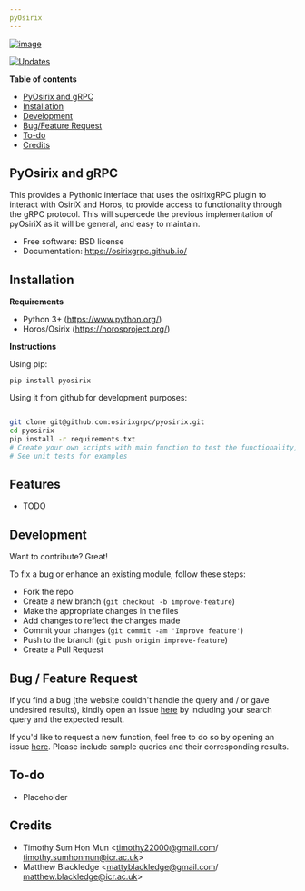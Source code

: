 ```yaml
---
pyOsirix
---
```


[![image](https://img.shields.io/pypi/v/pyosirix.svg)](https://pypi.org/project/pyosirix/)

[comment]: <> ([![image]&#40;https://img.shields.io/travis/timothy22000/pyosirix.svg&#41;]&#40;https://app.travis-ci.com/github/timothy22000/pyosirix&#41;)

[comment]: <> ([![Updates]&#40;https://pyup.io/repos/github/osirixgrpc/pyosirix/python-3-shield.svg&#41;]&#40;https://pyup.io/account/repos/github/osirixgrpc/pyosirix/&#41;)
[![Updates](https://pyup.io/repos/github/timothy22000/test_cookiecutter/python-3-shield.svg)](https://pyup.io/account/repos/github/timothy22000/test_cookiecutter/) 


**Table of contents**

* [PyOsirix and gRPC](#pyosirix)
* [Installation](#installation)
* [Development](#development)
* [Bug/Feature Request](#feature-request)
* [To-do](#todo)
* [Credits](#credits) 


## PyOsirix and gRPC
This provides a Pythonic interface that uses the osirixgRPC plugin to interact with OsiriX and Horos, to provide access to functionality through the gRPC protocol.  This will supercede the previous implementation of pyOsiriX as it will be general, and easy to maintain.

-   Free software: BSD license
-   Documentation:
    <https://osirixgrpc.github.io/>

## Installation

**Requirements**

* Python 3+ (https://www.python.org/)
* Horos/Osirix (https://horosproject.org/)

**Instructions**

Using pip:
```
pip install pyosirix
```

Using it from github for development purposes:
```bash

git clone git@github.com:osirixgrpc/pyosirix.git
cd pyosirix
pip install -r requirements.txt
# Create your own scripts with main function to test the functionality, note that you need to start an OsirixService first and have Horos/Osirix open.
# See unit tests for examples

```
## Features

-   TODO

## Development
Want to contribute? Great!

To fix a bug or enhance an existing module, follow these steps:

- Fork the repo
- Create a new branch (`git checkout -b improve-feature`)
- Make the appropriate changes in the files
- Add changes to reflect the changes made
- Commit your changes (`git commit -am 'Improve feature'`)
- Push to the branch (`git push origin improve-feature`)
- Create a Pull Request

## Bug / Feature Request

If you find a bug (the website couldn't handle the query and / or gave undesired results), kindly open an issue [here](https://github.com/osirixgrpc/pyosirix/issues) by including your search query and the expected result.

If you'd like to request a new function, feel free to do so by opening an issue [here](https://github.com/osirixgrpc/pyosirix/issues/new). Please include sample queries and their corresponding results.

## To-do
- Placeholder

## Credits

* Timothy Sum Hon Mun <timothy22000@gmail.com/ timothy.sumhonmun@icr.ac.uk>
* Matthew Blackledge <mattyblackledge@gmail.com/ matthew.blackledge@icr.ac.uk>
